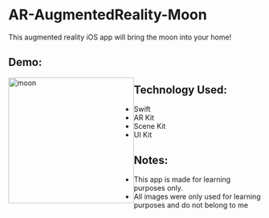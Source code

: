 # AR-AugmentedReality-Moon
This augmented reality iOS app will bring the moon into your home!

## Demo:
<img style="float:left" src="https://github.com/nareshribabu/AR-AugmentedReality-Moon/blob/master/moon.gif" alt="moon" width="250"/>

## Technology Used:
- Swift
- AR Kit
- Scene Kit
- UI Kit

## Notes:
- This app is made for learning purposes only.
- All images were only used for learning purposes and do not belong to me
